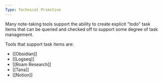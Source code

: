 ```yaml
---
Type: Technical Primitive
---
```

Many note-taking tools support the ability to create explicit "todo" task items that can be queried and checked off to support some degree of task management.

Tools that support task items are:
- [[Obsidian]]
- [[Logseq]]
- [[Roam Research]]
- [[Tana]]
- [[Notion]]
